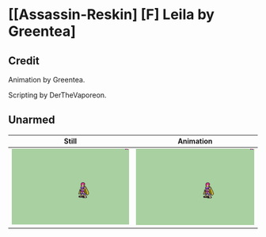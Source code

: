 # [\[Assassin-Reskin\] \[F\] Leila by Greentea]

## Credit

Animation by Greentea.

Scripting by DerTheVaporeon.
	
## Unarmed

| Still | Animation |
| :---: | :-------: |
| ![Unarmed still](./Unarmed_000.png) | ![Unarmed animation](./Unarmed.gif) |

